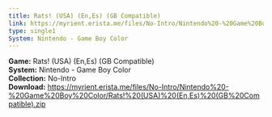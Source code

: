 ```yaml
---
title: Rats! (USA) (En,Es) (GB Compatible)
link: https://myrient.erista.me/files/No-Intro/Nintendo%20-%20Game%20Boy%20Color/Rats!%20(USA)%20(En,Es)%20(GB%20Compatible).zip
type: single1
System: Nintendo - Game Boy Color
---
```

<b>Game:</b> Rats! (USA) (En,Es) (GB Compatible)<br>
<b>System:</b> Nintendo - Game Boy Color<br>
<b>Collection:</b> No-Intro<br>
<b>Download:</b> https://myrient.erista.me/files/No-Intro/Nintendo%20-%20Game%20Boy%20Color/Rats!%20(USA)%20(En,Es)%20(GB%20Compatible).zip